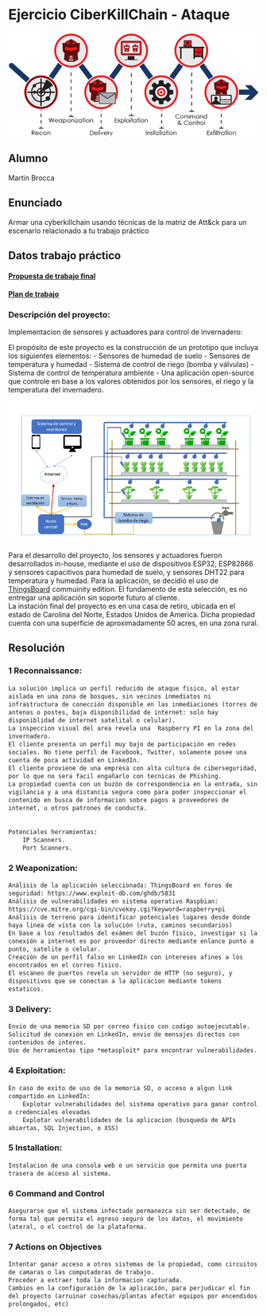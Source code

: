 # Ejercicio CiberKillChain - Ataque

![Ciberkill](../img/../../img/ciberkill.png)

## Alumno

Martin Brocca

## Enunciado

Armar una cyberkillchain usando técnicas de la matriz de Att&ck para un escenario relacionado a tu trabajo práctico


## Datos trabajo práctico

#### [Propuesta de trabajo final](https://docs.google.com/document/d/1sbXMk3ynrQVnPDheI14GM2cibfvLnz5RpoOarvGw55Y/edit?usp=share_link) <br>
#### [Plan de trabajo](https://drive.google.com/file/d/19m_MMk9k9c2oOyLUuq17myVeACkiVvn_/view?usp=share_link) <br>

### Descripción del proyecto:

Implementacion de sensores y actuadores para control de invernadero:

El propósito de este proyecto es la construcción de un prototipo que incluya los siguientes elementos:
    - Sensores de humedad de suelo
    - Sensores de temperatura y humedad
    - Sistema de control de riego (bomba y válvulas)
    - Sistema de control de temperatura ambiente
    - Una aplicación open-source que controle en base a los valores obtenidos por los sensores, el riego y la temperatura del invernadero.  <br>
  
![DiagramaDeBloques](../img/../../img/Fig2.png) <br>

Para el desarrollo del proyecto, los sensores y actuadores fueron desarrollados in-house, mediante el uso de dispositivos ESP32, ESP82866 y sensores capacitivos para humedad de suelo, y sensores DHT22 para temperatura y humedad.
Para la aplicación, se decidió el uso de [ThingsBoard](https://thingsboard.io/) commuinity edition. 
El fundamento de esta selección, es no entregar una aplicación sin soporte futuro al cliente. <br>
La instación final del proyecto es en una casa de retiro, ubicada en el estado de Carolina del Norte, Estados Unidos de America. Dicha propiedad cuenta con una superficie de aproximadamente 50 acres, en una zona rural. 
## Resolución

### 1 Reconnaissance:
    La solución implica un perfil reducido de ataque fisico, al estar aislada en una zona de bosques, sin vecinos inmediatos ni infrastructura de conección disponible en las inmediaciones (torres de antenas o postes, baja disponibilidad de internet: solo hay disponiblidad de internet satelital o celular).
    La inspeccion visual del area revela una  Raspberry PI en la zona del invernadero.
    El cliente presenta un perfil muy bajo de participación en redes sociales. No tiene perfil de Facebook, Twitter, solamente posee una cuenta de poca actividad en LinkedIn.
    El cliente proviene de una empresa con alta cultura de ciberseguridad, por lo que no sera facil engañarlo con tecnicas de Phishing. 
    La propiedad cuenta con un buzón de correspondencia en la entrada, sin vigilancia y a una distancia segura como para poder inspeccionar el contenido en busca de informacion sobre pagos a proveedores de internet, u otros patrones de conducta. 
    

    Potenciales herramientas:
        IP Scanners.
        Port Scanners.


### 2 Weaponization:
    Análisis de la aplicación seleccionada: ThingsBoard en foros de seguridad: https://www.exploit-db.com/ghdb/5831
    Análisis de vulnerabilidades en sistema operativo Raspbian: https://cve.mitre.org/cgi-bin/cvekey.cgi?keyword=raspberry+pi
    Análisis de terreno para identificar potenciales lugares desde donde haya linea de vista con la solución (ruta, caminos secundarios)
    En base a los resultados del exámen del buzón físico, investigar si la conexión a internet es por proveedor directo mediante enlance punto a punto, satelite o celular.
    Creación de un perfil falso en LinkedIn con intereses afines a los encontrados en el correo fisico.
    El escaneo de puertos revela un servidor de HTTP (no seguro), y dispositivos que se conectan a la aplicacion mediante tokens estaticos.
    
### 3 Delivery:
    Envio de una memoria SD por correo fisico con codigo autoejecutable.
    Solicitud de conexión en LinkedIn, envio de mensajes directos con contenidos de interes.
    Uso de herramientas tipo *metasploit* para encontrar vulnerabilidades.

### 4 Exploitation:
    En caso de exito de uso de la memoria SD, o acceso a algun link compartido en LinkedIn:
        Explotar vulnerabilidades del sistema operativo para ganar control o credenciales elevadas
        Explotar vulnerabilidades de la aplicacion (busqueda de APIs abiertas, SQL Injection, o XSS)

### 5 Installation:
    Instalacion de una consola web o un servicio que permita una puerta trasera de acceso al sistema.
    

### 6 Command and Control
    Asegurarse que el sistema infectado permanezca sin ser detectado, de forma tal que permita el egreso seguro de los datos, el movimiento lateral, o el control de la plataforma.


### 7 Actions on Objectives
    Intentar ganar acceso a otros sistemas de la propiedad, como circuitos de camaras o las computadoras de trabajo.
    Proceder a extraer toda la informacion capturada.
    Cambios en la configuración de la aplicación, para perjudicar el fin del proyecto (arruinar cosechas/plantas afectar equipos por encendidos prolongados, etc)


